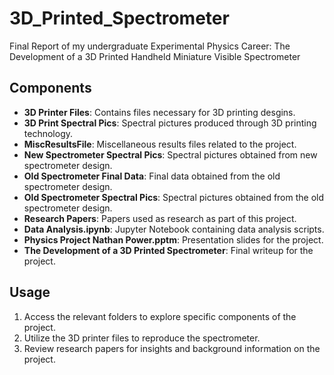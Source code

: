 # 3D_Printed_Spectrometer
Final Report of my undergraduate Experimental Physics Career: The Development of a 3D Printed Handheld Miniature Visible Spectrometer

## Components

- **3D Printer Files**: Contains files necessary for 3D printing desgins.
- **3D Print Spectral Pics**: Spectral pictures produced through 3D printing technology.
- **MiscResultsFile**: Miscellaneous results files related to the project.
- **New Spectrometer Spectral Pics**: Spectral pictures obtained from new spectrometer design.
- **Old Spectrometer Final Data**: Final data obtained from the old spectrometer design.
- **Old Spectrometer Spectral Pics**: Spectral pictures obtained from the old spectrometer design.
- **Research Papers**: Papers used as research as part of this project.
- **Data Analysis.ipynb**: Jupyter Notebook containing data analysis scripts.
- **Physics Project Nathan Power.pptm**: Presentation slides for the project.
- **The Development of a 3D Printed Spectrometer**: Final writeup for the project. 

## Usage

1. Access the relevant folders to explore specific components of the project.
2. Utilize the 3D printer files to reproduce the spectrometer.
3. Review research papers for insights and background information on the project.
